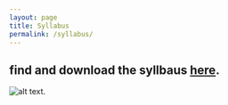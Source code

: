 ```yaml
---
layout: page
title: Syllabus
permalink: /syllabus/
---
```


find and download the syllbaus [here](static_files/capture.jpg.jpg).
---
![alt text](http://uupload.ir/files/c3bd_capture.jpg.jpg).